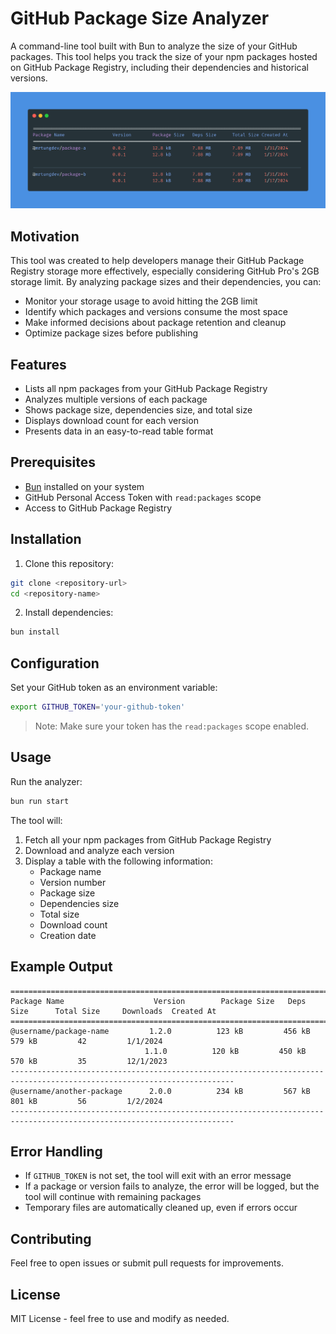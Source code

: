 # GitHub Package Size Analyzer

A command-line tool built with Bun to analyze the size of your GitHub packages. This tool helps you track the size of your npm packages hosted on GitHub Package Registry, including their dependencies and historical versions.

![GitHub Package Size Analyzer in action](screenshot.png)

## Motivation

This tool was created to help developers manage their GitHub Package Registry storage more effectively, especially considering GitHub Pro's 2GB storage limit. By analyzing package sizes and their dependencies, you can:
- Monitor your storage usage to avoid hitting the 2GB limit
- Identify which packages and versions consume the most space
- Make informed decisions about package retention and cleanup
- Optimize package sizes before publishing

## Features

- Lists all npm packages from your GitHub Package Registry
- Analyzes multiple versions of each package
- Shows package size, dependencies size, and total size
- Displays download count for each version
- Presents data in an easy-to-read table format

## Prerequisites

- [Bun](https://bun.sh) installed on your system
- GitHub Personal Access Token with `read:packages` scope
- Access to GitHub Package Registry

## Installation

1. Clone this repository:
```bash
git clone <repository-url>
cd <repository-name>
```

2. Install dependencies:
```bash
bun install
```

## Configuration

Set your GitHub token as an environment variable:
```bash
export GITHUB_TOKEN='your-github-token'
```

> Note: Make sure your token has the `read:packages` scope enabled.

## Usage

Run the analyzer:
```bash
bun run start
```

The tool will:
1. Fetch all your npm packages from GitHub Package Registry
2. Download and analyze each version
3. Display a table with the following information:
   - Package name
   - Version number
   - Package size
   - Dependencies size
   - Total size
   - Download count
   - Creation date

## Example Output

```
========================================================================================================================
Package Name                    Version        Package Size   Deps Size      Total Size     Downloads  Created At
========================================================================================================================
@username/package-name         1.2.0          123 kB         456 kB         579 kB         42         1/1/2024
                              1.1.0          120 kB         450 kB         570 kB         35         12/1/2023
------------------------------------------------------------------------------------------------------------------------
@username/another-package      2.0.0          234 kB         567 kB         801 kB         56         1/2/2024
------------------------------------------------------------------------------------------------------------------------
```

## Error Handling

- If `GITHUB_TOKEN` is not set, the tool will exit with an error message
- If a package or version fails to analyze, the error will be logged, but the tool will continue with remaining packages
- Temporary files are automatically cleaned up, even if errors occur

## Contributing

Feel free to open issues or submit pull requests for improvements.

## License

MIT License - feel free to use and modify as needed.
